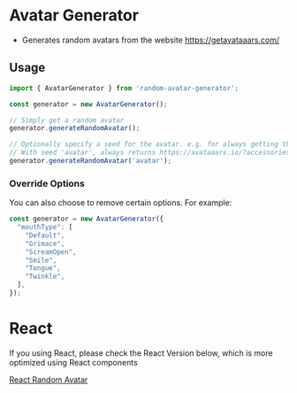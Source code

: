 # Avatar Generator

- Generates random avatars from the website https://getavataaars.com/

## Usage

```typescript
import { AvatarGenerator } from 'random-avatar-generator';

const generator = new AvatarGenerator();

// Simply get a random avatar
generator.generateRandomAvatar();

// Optionally specify a seed for the avatar. e.g. for always getting the same avatar for a user id.
// With seed 'avatar', always returns https://avataaars.io/?accessoriesType=Kurt&avatarStyle=Circle&clotheColor=Blue01&clotheType=Hoodie&eyeType=EyeRoll&eyebrowType=RaisedExcitedNatural&facialHairColor=Blonde&facialHairType=BeardMagestic&hairColor=Black&hatColor=White&mouthType=Sad&skinColor=Yellow&topType=ShortHairShortWaved
generator.generateRandomAvatar('avatar');
```

### Override Options

You can also choose to remove certain options. For example:

```typescript
const generator = new AvatarGenerator({
  "mouthType": [
    "Default",
    "Grimace",
    "ScreamOpen",
    "Smile",
    "Tongue",
    "Twinkle",
  ],
});
```

# React

If you using React, please check the React Version below, which is more optimized using React components

[React Random Avatar](https://github.com/maiconfriedel/react-random-avatar)
